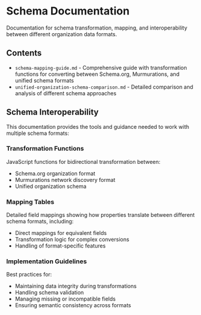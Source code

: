 # Schema Documentation

Documentation for schema transformation, mapping, and interoperability between different organization data formats.

## Contents

- `schema-mapping-guide.md` - Comprehensive guide with transformation functions for converting between Schema.org, Murmurations, and unified schema formats
- `unified-organization-schema-comparison.md` - Detailed comparison and analysis of different schema approaches

## Schema Interoperability

This documentation provides the tools and guidance needed to work with multiple schema formats:

### Transformation Functions
JavaScript functions for bidirectional transformation between:
- Schema.org organization format
- Murmurations network discovery format  
- Unified organization schema

### Mapping Tables
Detailed field mappings showing how properties translate between different schema formats, including:
- Direct mappings for equivalent fields
- Transformation logic for complex conversions
- Handling of format-specific features

### Implementation Guidelines
Best practices for:
- Maintaining data integrity during transformations
- Handling schema validation
- Managing missing or incompatible fields
- Ensuring semantic consistency across formats
